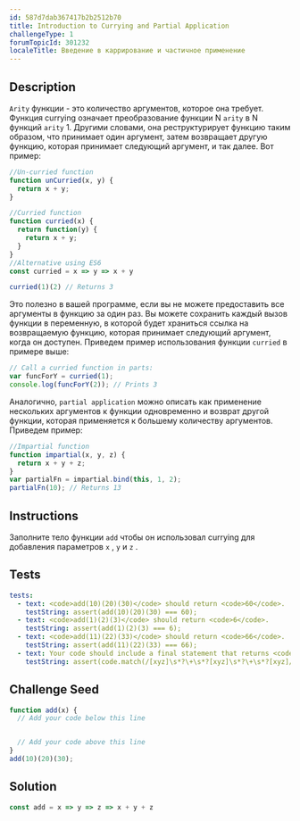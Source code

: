 ```yaml
---
id: 587d7dab367417b2b2512b70
title: Introduction to Currying and Partial Application
challengeType: 1
forumTopicId: 301232
localeTitle: Введение в каррирование и частичное применение
---
```


## Description
<section id='description'>
<code>Arity</code> функции - это количество аргументов, которое она требует. Функция currying означает преобразование функции N <code>arity</code> в N функций <code>arity</code> 1. Другими словами, она реструктурирует функцию таким образом, что принимает один аргумент, затем возвращает другую функцию, которая принимает следующий аргумент, и так далее. 
 Вот пример:

```js
//Un-curried function
function unCurried(x, y) {
  return x + y;
}

//Curried function
function curried(x) {
  return function(y) {
    return x + y;
  }
}
//Alternative using ES6
const curried = x => y => x + y

curried(1)(2) // Returns 3
```

Это полезно в вашей программе, если вы не можете предоставить все аргументы в функцию за один раз. Вы можете сохранить каждый вызов функции в переменную, в которой будет храниться ссылка на возвращаемую функцию, которая принимает следующий аргумент, когда он доступен. Приведем пример использования функции <code>curried</code> в примере выше:

```js
// Call a curried function in parts:
var funcForY = curried(1);
console.log(funcForY(2)); // Prints 3
```

Аналогично, <code>partial application</code> можно описать как применение нескольких аргументов к функции одновременно и возврат другой функции, которая применяется к большему количеству аргументов.
Приведем пример:

```js
//Impartial function
function impartial(x, y, z) {
  return x + y + z;
}
var partialFn = impartial.bind(this, 1, 2);
partialFn(10); // Returns 13
```

</section>

## Instructions
<section id='instructions'>
Заполните тело функции <code>add</code> чтобы он использовал currying для добавления параметров <code>x</code> , <code>y</code> и <code>z</code> .
</section>

## Tests
<section id='tests'>

```yml
tests:
  - text: <code>add(10)(20)(30)</code> should return <code>60</code>.
    testString: assert(add(10)(20)(30) === 60);
  - text: <code>add(1)(2)(3)</code> should return <code>6</code>.
    testString: assert(add(1)(2)(3) === 6);
  - text: <code>add(11)(22)(33)</code> should return <code>66</code>.
    testString: assert(add(11)(22)(33) === 66);
  - text: Your code should include a final statement that returns <code>x + y + z</code>.
    testString: assert(code.match(/[xyz]\s*?\+\s*?[xyz]\s*?\+\s*?[xyz]/g));

```

</section>

## Challenge Seed
<section id='challengeSeed'>

<div id='js-seed'>

```js
function add(x) {
  // Add your code below this line


  // Add your code above this line
}
add(10)(20)(30);

```

</div>

</section>

## Solution
<section id='solution'>

```js
const add = x => y => z => x + y + z
```

</section>
